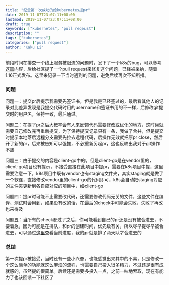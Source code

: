 ```yaml
---
title: "纪念第一次成功的给kubernetes提pr"
date: 2019-11-07T23:07:11+08:00
lastmod: 2019-11-07T23:07:11+08:00
draft: true
keywords: ["kubernetes", "pull reqeust"]
description: ""
tags: ["kubernetes"]
categories: ["pull request"]
author: "Kaku Li"
---
```


前段时间在排查一个线上服务被限流的问题时，发下了一个k8s的bug，可以参考[这篇](http://likakuli.com/post/2019/08/21/apiserver_connectionrefused/)内容，后给社区提了一个pull request来修复这个问题，已经被采纳，随着1.16正式发布。这里来记录一下当时遇到的问题，避免后续再次不知所措。

### 问题

问题一：提交pr后提示我需要先签证书，但是我是已经签过的，最后看其他人的记录对比差异发现是我提交代码时用的username和签证书用的不一样，后修改git提交时的用户名，保持一致，最后通过。

问题二：在提了pr之后大概率会有人来反馈代码需要修改或优化的地方，这时候就需要自己修改完再重新提交，为了保持提交记录只有一条，我做了合并，但是提交时提示本地落后远程分支需要先拉去远程代码，后操作无效就把原pr close，然后开了新的pr，后来被告知可以强推，不必重新另起pr，这也反映出我对于git操作不熟

问题三：由于提交的内容是client-go中的，但是client-go是在vendor里的，client-go项目也有提示，不接受直接在此项目中提pr，需要在k8s项目中提，这里需要注意一下，k8s项目中既有vendor也有staging文件夹，其实staging就是做了一个软连，直接修改vendor里的client-go的代码即可，k8s会自动把staging对应的文件夹更新到各自应对应的项目中，如client-go

问题四：提pr时可能不止需要改代码，还需要修改代码无关的文件，这些文件在编译、测试时会用到，如果没有改的话，在最后的check中可能会失败，失败了再改也来得及

问题五：当所有的check都过了之后，你可能看到自己的pr还是没有被合进去，不要着急，因为可能是在排队，和pr的创建时间，优先级有关，所以尽早提尽早被合进去，可以通过[这里](https://prow.k8s.io/tide)查看当前进度，我的pr就是排了两天队才合进去的

### 总结

第一次提pr被接受，当时还有一些小兴奋，也能感觉出来其中的不易，只是修改一个这么简单的功能就这么麻烦的流程，也需要自己投入很多精力，不过还是很有成就感的，虽然提的很简单。后续还是需要多投入一点，之前一味地索取，现在有能力了也该回馈一下社区了
